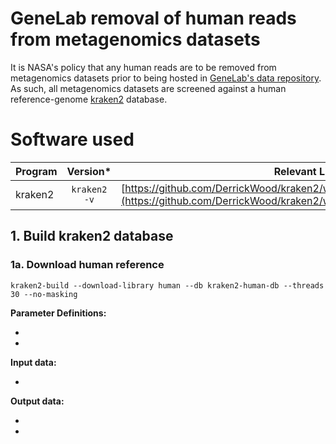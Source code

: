 # GeneLab removal of human reads from metagenomics datasets

It is NASA's policy that any human reads are to be removed from metagenomics datasets prior to being hosted in [GeneLab's data repository](https://genelab-data.ndc.nasa.gov/genelab/projects). As such, all metagenomics datasets are screened against a human reference-genome [kraken2](https://github.com/DerrickWood/kraken2/wiki) database. 

# Software used

|Program|Version*|Relevant Links|
|:------|:-----:|------:|
|kraken2|`kraken2 -v`|[https://github.com/DerrickWood/kraken2/wiki](https://github.com/DerrickWood/kraken2/wiki)|

## 1. Build kraken2 database

### 1a. Download human reference

```
kraken2-build --download-library human --db kraken2-human-db --threads 30 --no-masking
```

**Parameter Definitions:**

* 
* 

**Input data:**

* 

**Output data:**

* 
* 
